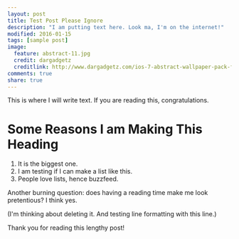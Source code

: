 ```yaml
---
layout: post
title: Test Post Please Ignore
description: "I am putting text here. Look ma, I'm on the internet!"
modified: 2016-01-15
tags: [sample post]
image:
  feature: abstract-11.jpg
  credit: dargadgetz
  creditlink: http://www.dargadgetz.com/ios-7-abstract-wallpaper-pack-for-iphone-5-and-ipod-touch-retina/
comments: true
share: true
---
```


This is where I will write text. If you are reading this, congratulations.

# Some Reasons I am Making This Heading

1. It is the biggest one.
2. I am testing if I can make a list like this.
3. People love lists, hence buzzfeed.

Another burning question: does having a reading time make me look pretentious? I think yes. 

(I'm thinking about deleting it. And testing line formatting with this line.)

Thank you for reading this lengthy post!
